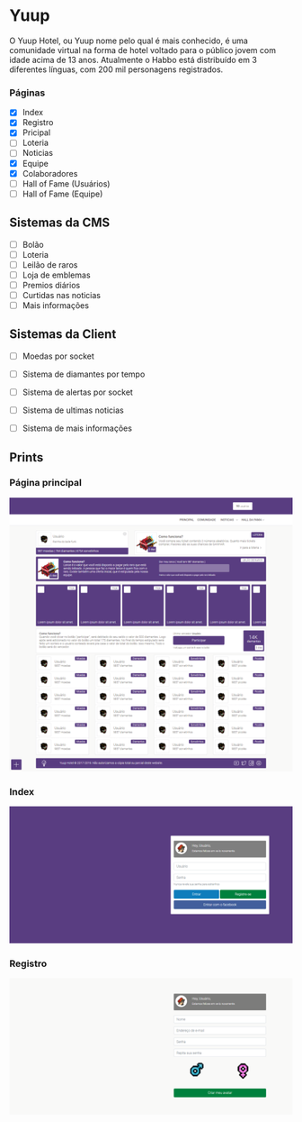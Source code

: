 # Yuup

O Yuup Hotel, ou Yuup nome pelo qual é mais conhecido, é uma comunidade virtual na forma de hotel voltado para o público jovem com idade acima de 13 anos. Atualmente o Habbo está distribuído em 3 diferentes línguas, com 200 mil personagens registrados.

### Páginas

- [x] Index
- [x] Registro
- [x] Pricipal
- [ ] Loteria
- [ ] Noticias
- [x] Equipe
- [x] Colaboradores
- [ ] Hall of Fame (Usuários)
- [ ] Hall of Fame (Equipe)

## Sistemas da CMS

- [ ] Bolão
- [ ] Loteria
- [ ] Leilão de raros
- [ ] Loja de emblemas
- [ ] Premios diários
- [ ] Curtidas nas noticias
- [ ] Mais informações

## Sistemas da Client

- [ ] Moedas por socket
- [ ] Sistema de diamantes por tempo
- [ ] Sistema de alertas por socket
- [ ] Sistema de ultimas noticias
- [ ] Sistema de mais informações


## Prints
### Página principal
![Principal](https://github.com/Allan96/CMS/blob/master/pages/principal.png?raw=true "Principal")

### Index
![Index](https://github.com/Allan96/CMS/blob/master/pages/index.png?raw=true "Index")

### Registro
![Registro](https://github.com/Allan96/CMS/blob/master/pages/registro.png?raw=true "Registro")

